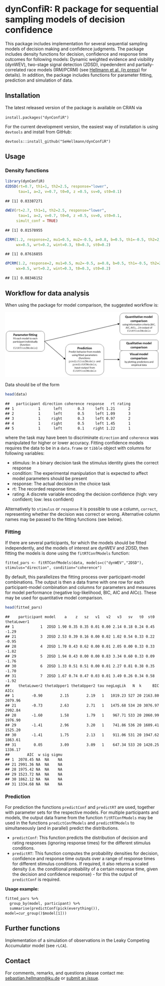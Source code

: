 # dynConfiR: R package for sequential sampling models of decision confidence

This package includes implementation for several sequential sampling
models of decision making and confidence judgments. The package includes
density functions for decision, confidence and response time outcomes
for following models: Dynamic weighted evidence and visibility (dynWEV),
two-stage signal detection (2DSD), inpedendent and partially-correlated
race models (IRM/PCRM) (see [Hellmann et al. (in
press)](https://osf.io/9jfqr) for details). In addition, the package
includes functions for parameter fitting, prediction and simulation of
data.

## Installation

The latest released version of the package is available on CRAN via

`install.packages("dynConfiR")`

For the current development version, the easiest way of installation is
using `devtools` and install from GitHub:

    devtools::install_github("SeHellmann/dynConfiR")

## Usage

### Density functions

``` r
library(dynConfiR)
d2DSD(rt=0.7, th1=1, th2=2.5, response="lower", 
      tau=1, a=2, v=0.7, t0=0, z =0.5, sv=0, st0=0.1)
```

    ## [1] 0.03387271

``` r
dWEV(rt=2.7, th1=1, th2=2.5, response="lower", 
      tau=1, a=2, v=0.7, t0=0, z =0.5, sv=0, st0=0.1,
     simult_conf = TRUE)
```

    ## [1] 0.01578955

``` r
dIRM(1.2, response=2, mu1=0.5, mu2=-0.5, a=0.8, b=0.5, th1=-0.5, th2=2, 
     wx=0.5, wrt=0.2, wint=0.3, t0=0.3, st0=0.2)
```

    ## [1] 0.07616855

``` r
dPCRM(1.2, response=2, mu1=0.5, mu2=-0.5, a=0.8, b=0.5, th1=-0.5, th2=2, 
     wx=0.5, wrt=0.2, wint=0.3, t0=0.3, st0=0.2)
```

    ## [1] 0.08346152

## Workflow for data analysis

When using the package for model comparison, the suggested workflow is:

![Package workflow for model comparison](README_files/Workflow.jpg)

Data should be of the form

``` r
head(data)
```

    ##   participant direction coherence response   rt rating
    ## 1           1      left       0.3     left 1.21      2
    ## 2           1      left       0.5     left 1.09      3
    ## 3           1     right       0.3     left 0.97      2
    ## 4           1     right       0.5     left 1.45      1
    ## 5           1      left       0.1    right 1.22      1

where the task may have been to discriminate `direction` and `coherence`
was manipulated for higher or lower accuracy. Fitting confidence models
requires the data to be in a `data.frame` or `tibble` object with
columns for following variables:

- stimulus: In a binary decision task the stimulus identity gives the
  correct response
- condition: The experimental manipulation that is expected to affect
  model parameters should be present
- response: The actual decision in the choice task
- rt: The recorded response time.
- rating: A discrete variable encoding the decision confidence (high:
  very confident; low: less confident)

Alternatively to `stimulus` or `response` it is possible to use a
column, `correct`, representing whether the decision was correct or
wrong. Alternative column names may be passed to the fitting functions
(see below).

### Fitting

If there are several participants, for which the models should be fitted
independently, and the models of interest are dynWEV and 2DSD, then
fitting the models is done using the `fitRTConfModels` function:

    fitted_pars <- fitRTConfModels(data, models=c("dynWEV","2DSD"), stimulus="direction", condition="coherence")

By default, this parallelizes the fitting process over participant-model
combinations. The output is then a data frame with one row for each
participant-model combination and columns for parameters and measures
for model performance (negative log-likelihood, BIC, AIC and AICc).
These may be used for quantitative model comparison.

``` r
head(fitted_pars)
```

    ##    participant model    a    z   sz   v1   v2   v3   sv   t0  st0 thetaLower1
    ## 1            1  2DSD 1.90 0.35 0.35 0.01 0.00 2.14 0.18 0.24 0.45       -1.29
    ## 21           3  2DSD 2.53 0.39 0.16 0.00 0.02 1.02 0.54 0.33 0.22       -0.95
    ## 28           4  2DSD 1.70 0.43 0.62 0.00 0.01 2.05 0.00 0.33 0.33       -1.82
    ## 29           5  2DSD 1.94 0.43 0.00 0.00 0.83 3.34 0.60 0.33 0.09       -1.76
    ## 30           6  2DSD 1.33 0.51 0.51 0.00 0.01 2.27 0.81 0.38 0.35       -1.70
    ## 31           7  2DSD 1.67 0.74 0.47 0.03 0.01 3.49 0.26 0.34 0.58       -1.92
    ##    thetaLower2 thetaUpper1 thetaUpper2 tau negLogLik   N  k     BIC    AICc
    ## 1        -0.90        2.15        2.19   1   1019.23 527 20 2163.80 2079.96
    ## 21       -0.73        2.63        2.71   1   1475.68 534 20 3076.97 2992.84
    ## 28       -1.60        1.58        1.79   1    967.71 533 20 2060.99 1976.90
    ## 29       -1.41        2.96        3.20   1    741.86 536 20 1609.41 1525.20
    ## 30       -1.41        1.75        2.13   1    911.06 531 20 1947.62 1863.61
    ## 31        0.05        3.09        3.09   1    647.34 533 20 1420.25 1336.17
    ##        AIC  w sig sigmu
    ## 1  2078.45 NA  NA    NA
    ## 21 2991.36 NA  NA    NA
    ## 28 1975.42 NA  NA    NA
    ## 29 1523.72 NA  NA    NA
    ## 30 1862.12 NA  NA    NA
    ## 31 1334.68 NA  NA    NA

### Prediction

For prediction the functions `predictConf` and `predictRT` are used,
together with parameter sets for the respective models. For multiple
participants and models, the output data frame from the function
`fitRTConfModels` may be used in the functions `predictConfModels` and
`predictRTModels` to simultaneously (and in parallel) predict the
distributions.

- `predictConf`: This function predicts the distribution of decision and
  rating responses (ignoring response times) for the different stimulus
  conditions.
- `predictRT`: This function computes the probability densities for
  decision, confidence and response time outputs over a range of
  response times for different stimulus conditions. If required, it also
  returns a scaled density (i.e. the conditional probability of a
  certain response time, given the decision and confidence response) -
  for this the output of `predictConf` is required.

**Usage example:**

    fitted_pars %>% 
      group_by(model, participant) %>% 
      summarise(predictConf(pick(everything()), model=cur_group()$model[1]))

## Further functions

Implementation of a simulation of observations in the Leaky Competing
Accumulator model (see `rLCA`).

## Contact

For comments, remarks, and questions please contact me:
<sebastian.hellmann@ku.de> or [submit an
issue](https://github.com/SeHellmann/dynConfiR/issues).
